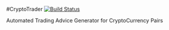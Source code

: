 #CryptoTrader [![Build Status](https://travis-ci.org/Cryptopurse/Cryptotrader.svg?branch=master)](https://travis-ci.org/Cryptopurse/Cryptotrader)

Automated Trading Advice Generator for CryptoCurrency Pairs